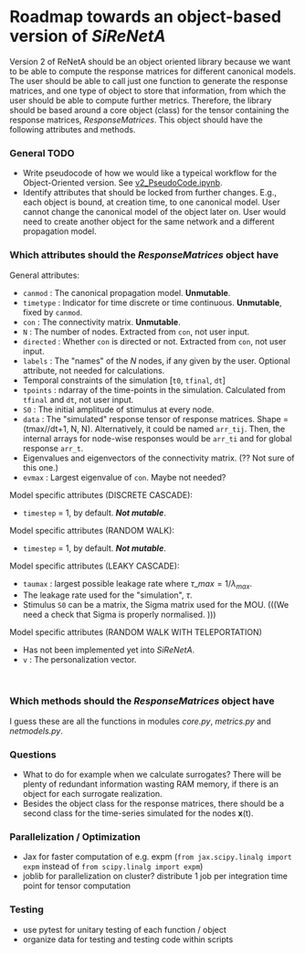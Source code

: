# Roadmap towards an object-based version of *SiReNetA* 

Version 2 of ReNetA should be an object oriented library because we want to be able to compute the response matrices for different canonical models. The user should be able to call just one function to generate the response matrices, and one type of object to store that information, from which the user should be able to compute further metrics. Therefore, the library should be based around a core object (class) for the tensor containing the response matrices, *ResponseMatrices*. This object should have the following attributes and methods.

### General TODO

- Write pseudocode of how we would like a typeical workflow for the Object-Oriented version. See [v2_PseudoCode.ipynb](v2_PseudoCode.ipynb). 
- Identify attributes that should be locked from further changes. E.g., each object is bound, at creation time, to one canonical model. User cannot change the canonical model of the object later on. User would need to create another object for the same network and a different propagation model.

### Which attributes should the *ResponseMatrices* object have

General attributes:

- `canmod` : The canonical propagation model. **Unmutable**.
- `timetype` : Indicator for time discrete or time continuous. **Unmutable**, fixed by `canmod`.
- `con` : The connectivity matrix. **Unmutable**.
- `N` : The number of nodes. Extracted from `con`, not user input.
- `directed` : Whether `con` is directed or not. Extracted from `con`, not user input.
- `labels` : The "names" of the *N* nodes, if any given by the user. Optional attribute, not needed for calculations.
- Temporal constraints of the simulation [`t0`, `tfinal`, `dt`]
- `tpoints` : ndarray of the time-points in the simulation. Calculated from `tfinal` and `dt`, not user input.
- `S0` : The initial amplitude of stimulus at every node.
- `data` : The "simulated" response tensor of response matrices. Shape = (tmax//dt+1, N, N). Alternatively, it could be named `arr_tij`. Then, the internal arrays for node-wise responses would be `arr_ti` and for global response `arr_t`.
- Eigenvalues and eigenvectors of the connectivity matrix. (?? Not sure of this one.)
- `evmax` : Largest eigenvalue of `con`. Maybe not needed?



Model specific attributes (DISCRETE CASCADE):

- `timestep` = 1, by default. **_Not mutable_**.


Model specific attributes (RANDOM WALK):

- `timestep` = 1, by default. **_Not mutable_**.


Model specific attributes (LEAKY CASCADE):

- `taumax` : largest possible leakage rate  where $\tau\_{max} = 1 / \lambda_{max}$.
- The leakage rate used for the "simulation", $\tau$.
- Stimulus `S0` can be a matrix, the Sigma matrix used for the MOU. (((We need a check that Sigma is properly normalised. )))


Model specific attributes (RANDOM WALK WITH TELEPORTATION)

- Has not been implemented yet into *SiReNetA*.
- `v` : The personalization vector.



<br>

### Which methods should the *ResponseMatrices* object have

I guess these are all the functions in modules *core.py*, *metrics.py* and *netmodels.py*.


### Questions

- What to do for example when we calculate surrogates? There will be plenty of redundant information wasting RAM memory, if there is an object for each surrogate realization. 
- Besides the object class for the response matrices, there should be a second class for the time-series simulated for the nodes **x**(t). 


### Parallelization / Optimization

- Jax for faster computation of e.g. expm (`from jax.scipy.linalg import expm` instead of `from scipy.linalg import expm`)
- joblib for parallelization on cluster? distribute 1 job per integration time point for tensor computation


### Testing

- use pytest for unitary testing of each function / object
- organize data for testing and testing code within scripts

